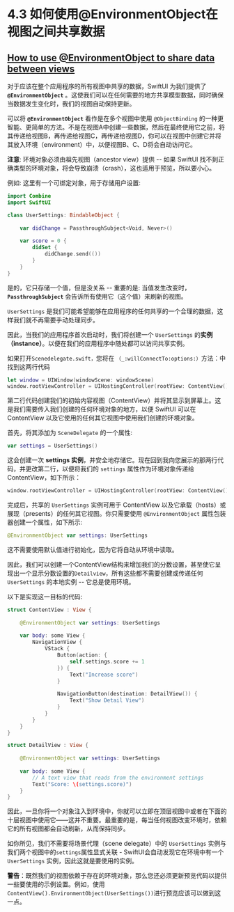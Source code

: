 # 4.3 如何使用@EnvironmentObject在视图之间共享数据

## [How to use @EnvironmentObject to share data between views](https://www.hackingwithswift.com/quick-start/swiftui/how-to-use-environmentobject-to-share-data-between-views)

对于应该在整个应用程序的所有视图中共享的数据，SwiftUI 为我们提供了 **`@EnvironmentObject`** 。这使我们可以在任何需要的地方共享模型数据，同时确保当数据发生变化时，我们的视图自动保持更新。

可以将 **`@EnvironmentObject`**  看作是在多个视图中使用 `@ObjectBinding` 的一种更智能、更简单的方法。不是在视图A中创建一些数据，然后在最终使用它之前，将其传递给视图B，再传递给视图C，再传递给视图D，你可以在视图中创建它并将其放入环境（environment）中，以便视图B、C、D将会自动访问它。

**注意**: 环境对象必须由祖先视图（ancestor view）提供 -- 如果 SwiftUI 找不到正确类型的环境对象，将会导致崩溃（crash），这也适用于预览，所以要小心。

例如: 这里有一个可绑定对象，用于存储用户设置:

```swift
import Combine
import SwiftUI

class UserSettings: BindableObject {
    
    var didChange = PassthroughSubject<Void, Never>()
    
    var score = 0 {
        didSet {
            didChange.send(())
        }
    }
}
```

是的，它只存储一个值，但是没关系 -- 重要的是: 当值发生改变时，**`PassthroughSubject`** 会告诉所有使用它（这个值）来刷新的视图。

`UserSettings` 是我们可能希望能够在应用程序的任何共享的一个合理的数据，这样我们就不再需要手动处理同步。

因此，当我们的应用程序首次启动时，我们将创建一个 `UserSettings` 的**实例（instance）**。以便在我们的应用程序中随处都可以访问共享实例。

如果打开`Scenedelegate.swift，`您将在 `（_:willConnectTo:options:）`方法：中找到这两行代码

```swift
let window = UIWindow(windowScene: windowScene)
window.rootViewController = UIHostingController(rootView: ContentView())
```

第二行代码创建我们的初始内容视图（ContentView）并将其显示到屏幕上。这是我们需要传入我们创建的任何环境对象的地方，以便 SwiftUI 可以在 ContentView 以及它使用的任何其它视图中使用我们创建的环境对象。

首先，将其添加为 `SceneDelegate` 的一个属性:

```swift
var settings = UserSettings() 
```

这会创建一次 **settings 实例**，并安全地存储它。现在回到我向您展示的那两行代码，并更改第二行，以便将我们的  `settings` 属性作为环境对象传递给ContentView，如下所示：

```swift
window.rootViewController = UIHostingController(rootView: ContentView().environmentObject(settings))
```

完成后，共享的 `UserSettings` 实例可用于 ContentView 以及它承载（hosts）或展现（presents）的任何其它视图。你只需要使用 `@EnvironmentObject` 属性包装器创建一个属性，如下所示:

```swift
@EnvironmentObject var settings: UserSettings
```

这不需要使用默认值进行初始化，因为它将自动从环境中读取。

因此，我们可以创建一个ContentView结构来增加我们的分数设置，甚至使它呈现出一个显示分数设置的`Detailview`，所有这些都不需要创建或传递任何 `UserSettings` 的本地实例 -- 它总是使用环境。

以下是实现这一目标的代码:

```swift
struct ContentView : View {
    
    @EnvironmentObject var settings: UserSettings
    
    var body: some View {
        NavigationView {
            VStack {
                Button(action: {
                    self.settings.score += 1
                }) {
                    Text("Increase score")
                }
                
                NavigationButton(destination: DetailView()) {
                    Text("Show Detail View")
                }
            }
        }
    }
}

struct DetailView : View {
    
    @EnvironmentObject var settings: UserSettings
    
    var body: some View {
        // A text view that reads from the environment settings
        Text("Score: \(settings.score)")
    }
}
```

因此，一旦你将一个对象注入到环境中，你就可以立即在顶层视图中或者在下面的十层视图中使用它——这并不重要。最重要的是，每当任何视图改变环境时，依赖它的所有视图都会自动刷新，从而保持同步。

如你所见，我们不需要将场景代理（scene delegate）中的 `UserSettings` 实例与我们两个视图中的`settings`属性显式关联 - SwiftUI会自动发现它在环境中有一个 `UserSettings` 实例，因此这就是要使用的实例。

**警告**：既然我们的视图依赖于存在的环境对象，那么您还必须更新预览代码以提供一些要使用的示例设置。例如，使用`ContentView().EnvironmentObject(UserSettings())`进行预览应该可以做到这一点。

